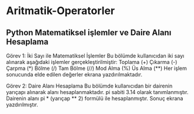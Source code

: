 # Aritmatik-Operatorler
## Python Matematiksel işlemler ve Daire Alanı Hesaplama

Görev 1: İki Sayı ile Matematiksel İşlemler
Bu bölümde kullanıcıdan iki sayı alınarak aşağıdaki işlemler gerçekleştirilmiştir:
Toplama (+)
Çıkarma (-)
Çarpma (*)
Bölme (/)
Tam Bölme (//)
Mod Alma (%)
Üs Alma (**)
Her işlem sonucunda elde edilen değerler ekrana yazdırılmaktadır.

Görev 2: Daire Alanı Hesaplama
Bu bölümde kullanıcıdan bir dairenin yarıçapı alınarak alanı hesaplanmaktadır.
pi sabiti 3.14 olarak tanımlanmıştır.
Dairenin alanı pi * (yarıçap ** 2) formülü ile hesaplanmıştır.
Sonuç ekrana yazdırılmıştır.
